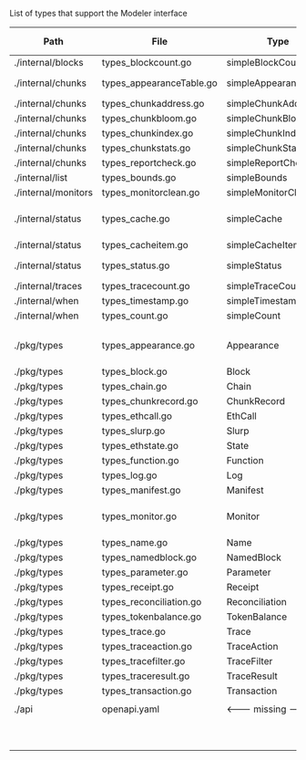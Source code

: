 List of types that support the Modeler interface

| Path                | File                     | Type                  | Documented        | gen-c++ | gen-go |               |
| ------------------- | ------------------------ | --------------------- | ----------------- | ------- | ------ | ------------- |
| ./internal/blocks   | types_blockcount.go      | simpleBlockCount      | blockCount        |         | x      |               |
| ./internal/chunks   | types_appearanceTable.go | simpleAppearanceTable | <--- missing ---> |         |        |               |
| ./internal/chunks   | types_chunkaddress.go    | simpleChunkAddress    | chunkAddress      |         | x      |               |
| ./internal/chunks   | types_chunkbloom.go      | simpleChunkBloom      | chunkBloom        |         | x      |               |
| ./internal/chunks   | types_chunkindex.go      | simpleChunkIndex      | chunkIndex        |         | x      |               |
| ./internal/chunks   | types_chunkstats.go      | simpleChunkStats      | chunkStats        |         | x      |               |
| ./internal/chunks   | types_reportcheck.go     | simpleReportCheck     | reportCheck       |         | x      |               |
| ./internal/list     | types_bounds.go          | simpleBounds          | bounds            |         | x      |               |
| ./internal/monitors | types_monitorclean.go    | simpleMonitorClean    | monitorClean      |         | x      |               |
| ./internal/status   | types_cache.go           | simpleCache           | cache             |         | x      | not turned on |
| ./internal/status   | types_cacheitem.go       | simpleCacheItem       | cacheItem         |         |        |               |
| ./internal/status   | types_status.go          | simpleStatus          | <--- missing ---> |         | x      |               |
| ./internal/traces   | types_tracecount.go      | simpleTraceCount      | traceCount        |         | x      |               |
| ./internal/when     | types_timestamp.go       | simpleTimestamp       | timestamp         |         |        |               |
| ./internal/when     | types_count.go           | simpleCount           | count             |         |        |               |
|                     |                          |                       |                   |         |        |               |
| ./pkg/types         | types_appearance.go      | Appearance            | appearance        | x       |        | not turned on |
| ./pkg/types         | types_block.go           | Block                 | block             | x       | x      |               |
| ./pkg/types         | types_chain.go           | Chain                 | chain             | x       | x      |               |
| ./pkg/types         | types_chunkrecord.go     | ChunkRecord           | chunkRecord       |         | x      |               |
| ./pkg/types         | types_ethcall.go         | EthCall               | ethCall           | x       | x      |               |
| ./pkg/types         | types_slurp.go           | Slurp                 | slurp             |         | x      |               |
| ./pkg/types         | types_ethstate.go        | State                 | ethState          | x       | x      |               |
| ./pkg/types         | types_function.go        | Function              | function          | x       | x      |               |
| ./pkg/types         | types_log.go             | Log                   | log               | x       | x      |               |
| ./pkg/types         | types_manifest.go        | Manifest              | manifest          |         | x      |               |
| ./pkg/types         | types_monitor.go         | Monitor               | monitor           | x       |        | not turned on |
| ./pkg/types         | types_name.go            | Name                  | name              | x       | x      |               |
| ./pkg/types         | types_namedblock.go      | NamedBlock            | namedBlock        |         | x      |               |
| ./pkg/types         | types_parameter.go       | Parameter             | parameter         | x       | x      |               |
| ./pkg/types         | types_receipt.go         | Receipt               | receipt           | x       | x      |               |
| ./pkg/types         | types_reconciliation.go  | Reconciliation        | reconciliation    | x       | x      |               |
| ./pkg/types         | types_tokenbalance.go    | TokenBalance          | tokenBalance      | x       | x      |               |
| ./pkg/types         | types_trace.go           | Trace                 | trace             | x       | x      |               |
| ./pkg/types         | types_traceaction.go     | TraceAction           | traceAction       | x       | x      |               |
| ./pkg/types         | types_tracefilter.go     | TraceFilter           | traceFilter       |         | x      |               |
| ./pkg/types         | types_traceresult.go     | TraceResult           | traceResult       | x       | x      |               |
| ./pkg/types         | types_transaction.go     | Transaction           | transaction       | x       | x      |               |
|                     |                          |                       |                   |         |        |               |
| ./api               | openapi.yaml             | <--- missing --->     | abi               |         |        |               |
|                     |                          |                       |                   |         |        |               |
|                     |                          |                       | chain             |         |        |               |
|                     |                          |                       | key               |         |        |               |

